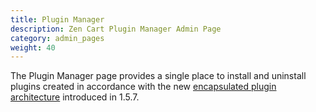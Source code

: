 ```yaml
---
title: Plugin Manager
description: Zen Cart Plugin Manager Admin Page 
category: admin_pages
weight: 40
---
```


The Plugin Manager page provides a single place to install and uninstall plugins created in accordance with the new [encapsulated plugin architecture](/dev/plugins/encapsulated_plugins/) introduced in 1.5.7. 


